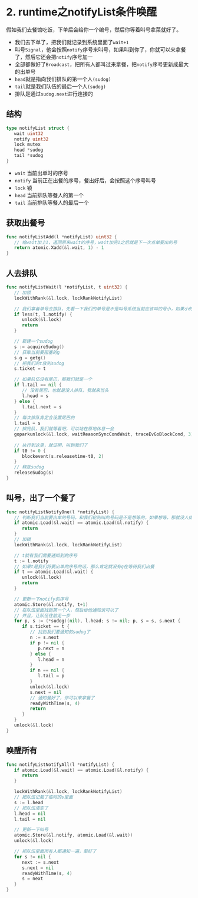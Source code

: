 # 2. runtime之notifyList条件唤醒


假如我们去餐馆吃饭，下单后会给你一个编号，然后你等着叫号拿菜就好了。

- 我们去下单了，把我们就记录到系统里面了`wait+1`
- 叫号`Signal`，他会按照`notify`序号来叫号，如果叫到你了，你就可以来拿餐了，然后它还会把`notify`序号加一
- 全部都做好了`Broadcast`，把所有人都叫过来拿餐，把`notify`序号更新成最大的出单号
- `head`就是指向我们排队的第一个人`(sudog)`
- `tail`就是我们队伍的最后一个人`(sudog)`
- 排队是通过`sudog.next`进行连接的

## 结构

```go
type notifyList struct {
   wait uint32
   notify uint32
   lock mutex
   head *sudog
   tail *sudog
}
```

- `wait` 当前出单时的序号
- `notify` 当前正在出餐的序号，餐出好后，会按照这个序号叫号
- `lock` 锁
- `head` 当前排队等餐人的第一个
- `tail` 当前排队等餐人的最后一个

## 获取出餐号

```go
func notifyListAdd(l *notifyList) uint32 {
   // 给wait加上1，返回原来wait的序号，wait加完1之后就是下一次点单要出的号
   return atomic.Xadd(&l.wait, 1) - 1
}
```

## 人去排队

```go
func notifyListWait(l *notifyList, t uint32) {
   // 加锁
   lockWithRank(&l.lock, lockRankNotifyList)

   // 我们拿着单号去排队，先看一下我们的单号是不是叫号系统当前应该叫的号小，如果小的话，肯定叫不到我们，我们走就好了
   if less(t, l.notify) {
      unlock(&l.lock)
      return
   }

   // 新建一个sudog
   s := acquireSudog()
   // 获取当前要阻塞的g
   s.g = getg()
   // 把我们的t放到sudog
   s.ticket = t

   // 如果队伍没有尾巴，那我们就是一个
   if l.tail == nil {
      // 没有尾巴，也就是没人排队，我就来当头
      l.head = s
   } else {
      l.tail.next = s
   }
   // 每次排队肯定会设置尾巴的
   l.tail = s
   // 排完队，我们就等着吧，可以站在原地休息一会
   goparkunlock(&l.lock, waitReasonSyncCondWait, traceEvGoBlockCond, 3)
   
   // 执行到这里，就证明，叫到我们了
   if t0 != 0 {
      blockevent(s.releasetime-t0, 2)
   }
   // 释放sudog
   releaseSudog(s)
}
```

## 叫号，出了一个餐了

```go
func notifyListNotifyOne(l *notifyList) {
   // 判断我们当前要出单的号码，和我们轮到叫的号码是不是想等的，如果想等，那就没人排队，就没有单子在做
   if atomic.Load(&l.wait) == atomic.Load(&l.notify) {
      return
   }
   // 加锁
   lockWithRank(&l.lock, lockRankNotifyList)

   // t就有我们需要通知到的序号
   t := l.notify
   // 如果t是我们将要出单的序号的话，那么肯定就没有g在等待我们出餐
   if t == atomic.Load(&l.wait) {
      unlock(&l.lock)
      return
   }

   // 更新一下notify的序号
   atomic.Store(&l.notify, t+1)
   // 在队伍里面找到第一个人，然后给他通知说可以了
   // 并且，让队伍往前走一步
   for p, s := (*sudog)(nil), l.head; s != nil; p, s = s, s.next {
      if s.ticket == t {
         // 找到我们要通知的sudog了
         n := s.next
         if p != nil {
            p.next = n
         } else {
            l.head = n
         }
         if n == nil {
            l.tail = p
         }
         unlock(&l.lock)
         s.next = nil
         // 通知餐好了，你可以来拿餐了
         readyWithTime(s, 4)
         return
      }
   }
   unlock(&l.lock)
}
```

## 唤醒所有

```go
func notifyListNotifyAll(l *notifyList) {
   if atomic.Load(&l.wait) == atomic.Load(&l.notify) {
      return
   }

   lockWithRank(&l.lock, lockRankNotifyList)
   // 把队伍记载了临时的s里面
   s := l.head
   // 把队伍清空了
   l.head = nil
   l.tail = nil

   // 更新一下叫号
   atomic.Store(&l.notify, atomic.Load(&l.wait))
   unlock(&l.lock)

   // 把队伍里面所有人都通知一遍，菜好了
   for s != nil {
      next := s.next
      s.next = nil
      readyWithTime(s, 4)
      s = next
   }
}
```

